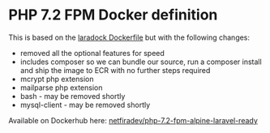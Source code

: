 # PHP 7.2 FPM Docker definition

This is based on the [laradock Dockerfile](https://github.com/laradock/laradock/blob/master/php-fpm/Dockerfile) but with the following changes:
 * removed all the optional features for speed
 * includes composer so we can bundle our source, run a composer install and ship the image to ECR with no further steps required
 * mcrypt php extension
 * mailparse php extension
 * bash - may be removed shortly
 * mysql-client - may be removed shortly 

Available on Dockerhub here: [netfiradev/php-7.2-fpm-alpine-laravel-ready](https://hub.docker.com/r/netfiradev/php-7.2-fpm-alpine-laravel-ready/)  